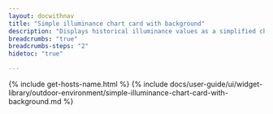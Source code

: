 ```yaml
---
layout: docwithnav
title: "Simple illuminance chart card with background"
description: "Displays historical illuminance values as a simplified chart with background. Optionally may display the corresponding latest illuminance value."
breadcrumbs: "true"
breadcrumbs-steps: "2"
hidetoc: "true"

---
```

{% include get-hosts-name.html %}
{% include docs/user-guide/ui/widget-library/outdoor-environment/simple-illuminance-chart-card-with-background.md %}
